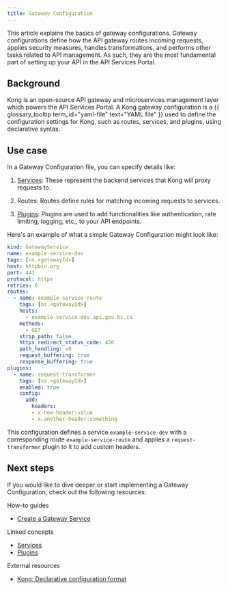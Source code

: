 ```yaml
---
title: Gateway Configuration
---
```


This article explains the basics of gateway configurations. Gateway configurations define how the API gateway routes
incoming requests, applies security measures, handles transformations, and performs other tasks related to API management. 
As such, they are the most fundamental part of setting up your API in the API Services Portal.

## Background

Kong is an open-source API gateway and microservices management layer which powers the API Services Portal. 
A Kong gateway configuration is a {{ glossary_tooltip term_id="yaml-file" text="YAML file" }} used to define the configuration settings for Kong, such as routes, services, and plugins, using declarative syntax.

## Use case

In a Gateway Configuration file, you can specify details like:

1. [Services](/concepts/services.md): These represent the backend services that Kong will proxy requests to.

2. Routes: Routes define rules for matching incoming requests to services.

3. [Plugins](/concepts/plugins.md): Plugins are used to add functionalities like authentication, rate limiting, logging, etc., to your API endpoints.


Here's an example of what a simple Gateway Configuration might look like:

```yaml
kind: GatewayService
name: example-service-dev
tags: [ns.<gatewayId>]
host: httpbin.org
port: 443
protocol: https
retries: 0
routes:
  - name: example-service-route
    tags: [ns.<gatewayId>]
    hosts:
      - example-service.dev.api.gov.bc.ca
    methods:
      - GET
    strip_path: false
    https_redirect_status_code: 426
    path_handling: v0
    request_buffering: true
    response_buffering: true
plugins:
  - name: request-transformer
    tags: [ns.<gatewayId>]
    enabled: true
    config:
      add:
        headers:
        - x-new-header:value
        - x-another-header:something
```

This configuration defines a service `example-service-dev` with a corresponding route `example-service-route` and
applies a `request-transformer` plugin to it to add custom headers.

## Next steps

If you would like to dive deeper or start implementing a Gateway Configuration, check out the
following resources:

How-to guides

- [Create a Gateway Service](/how-to/create-gateway-service.md)

Linked concepts

- [Services](/concepts/services.md)
- [Plugins](/concepts/plugins.md)

External resources

- [Kong: Declarative configuration format](https://docs.konghq.com/gateway/latest/production/deployment-topologies/db-less-and-declarative-config/#declarative-configuration-format)
